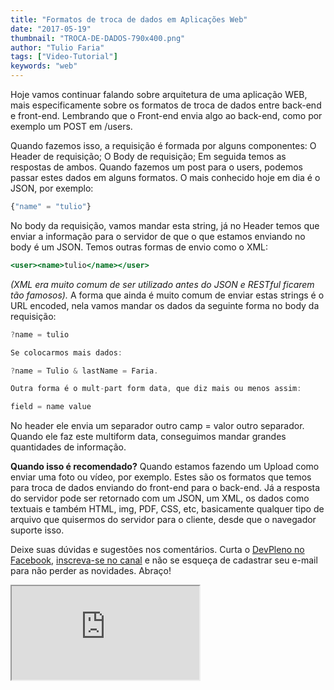```yaml
---
title: "Formatos de troca de dados em Aplicações Web"
date: "2017-05-19"
thumbnail: "TROCA-DE-DADOS-790x400.png"
author: "Tulio Faria"
tags: ["Video-Tutorial"]
keywords: "web"
---
```



Hoje vamos continuar falando sobre arquitetura de uma aplicação WEB, mais especificamente sobre os formatos de troca de dados entre back-end e front-end. Lembrando que o Front-end envia algo ao back-end, como por exemplo um POST em /users. 

Quando fazemos isso, a requisição é formada por alguns componentes: O Header de requisição; O Body de requisição; Em seguida temos as respostas de ambos. Quando fazemos um post para o users, podemos passar estes dados em alguns formatos. O mais conhecido hoje em dia é o JSON, por exemplo:

```jsx {numberLines: true}
{"name" = "tulio"}
```

No body da requisição, vamos mandar esta string, já no Header temos que enviar a informação para o servidor de que o que estamos enviando no body é um JSON. Temos outras formas de envio como o XML:

```jsx {numberLines: true}
<user><name>tulio</name></user>
```

_(XML era muito comum de ser utilizado antes do JSON e RESTful ficarem tão famosos)._ A forma que ainda é muito comum de enviar estas strings é o URL encoded, nela vamos mandar os dados da seguinte forma no body da requisição:

```jsx {numberLines: true}
?name = tulio

Se colocarmos mais dados:

?name = Tulio & lastName = Faria.

Outra forma é o mult-part form data, que diz mais ou menos assim:

field = name value
```

No header ele envia um separador outro camp = valor outro separador. Quando ele faz este multiform data, conseguimos mandar grandes quantidades de informação. 

**Quando isso é recomendado?** Quando estamos fazendo um Upload como enviar uma foto ou vídeo, por exemplo. Estes são os formatos que temos para troca de dados enviando do front-end para o back-end. Já a resposta do servidor pode ser retornado com um JSON, um XML, os dados como textuais e também HTML, img, PDF, CSS, etc, basicamente qualquer tipo de arquivo que quisermos do servidor para o cliente, desde que o navegador suporte isso. 

 Deixe suas dúvidas e sugestões nos comentários. Curta o [DevPleno no Facebook](https://www.facebook.com/devpleno), [inscreva-se no canal](https://www.youtube.com/devplenocom) e não se esqueça de cadastrar seu e-mail para não perder as novidades. Abraço!


 <div class="embed-responsive embed-responsive-16by9"> 
 <iframe class="embed-responsive-item" src="https://www.youtube.com/embed/BBNYp0YsE-s" allowfullscreen></iframe> 
 </div>